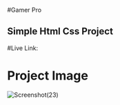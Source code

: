 #Gamer Pro
## Simple Html Css Project

#Live Link: 

# Project Image

![Screenshot(23)](https://github.com/Francis4402/GamerPro/assets/91011882/4d75a32c-192d-4efa-a2c6-f8c01ad1431a)
